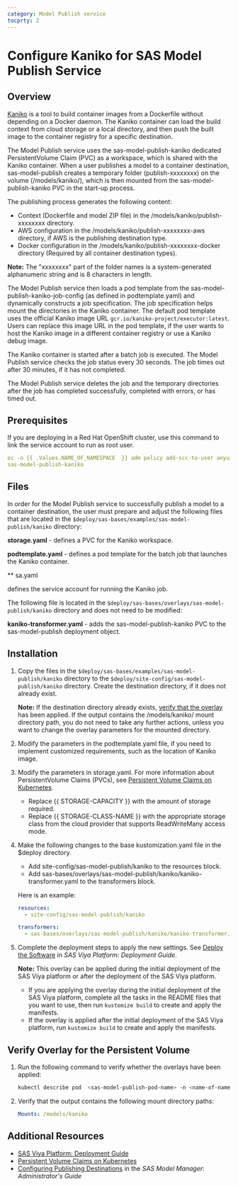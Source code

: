```yaml
---
category: Model Publish service
tocprty: 2
---
```


# Configure Kaniko for SAS Model Publish Service

## Overview

[Kaniko](https://github.com/GoogleContainerTools/kaniko) is a tool to build
container images from a Dockerfile without depending on a Docker daemon. The
Kaniko container can load the build context from cloud storage or a local
directory, and then push the built image to the container registry for a
specific destination.

The Model Publish service uses the sas-model-publish-kaniko dedicated
PersistentVolume Claim (PVC) as a workspace, which is shared with the Kaniko
container. When a user publishes a model to a container destination,
sas-model-publish creates a temporary folder (publish-xxxxxxxx) on the volume
(/models/kaniko/), which is then mounted from the sas-model-publish-kaniko PVC
in the start-up process.

The publishing process generates the following content:

- Context (Dockerfile and model ZIP file) in the /models/kaniko/publish-xxxxxxxx
  directory.
- AWS configuration in the /models/kaniko/publish-xxxxxxxx-aws directory, if AWS
  is the publishing destination type.
- Docker configuration in the /models/kaniko/publish-xxxxxxxx-docker directory
  (Required by all container destination types).

**Note:** The "xxxxxxxx" part of the folder names is a system-generated
alphanumeric string and is 8 characters in length.

The Model Publish service then loads a pod template from the
sas-model-publish-kaniko-job-config (as defined in podtemplate.yaml) and
dynamically constructs a job specification. The job specification helps mount
the directories in the Kaniko container. The default pod template uses the
official Kaniko image URL `gcr.io/kaniko-project/executor:latest`. Users can
replace this image URL in the pod template, if the user wants to host the Kaniko
image in a different container registry or use a Kaniko debug image.

The Kaniko container is started after a batch job is executed. The Model Publish
service checks the job status every 30 seconds. The job times out after 30
minutes, if it has not completed.

The Model Publish service deletes the job and the temporary directories after
the job has completed successfully, completed with errors, or has timed out.

## Prerequisites

If you are deploying in a Red Hat OpenShift cluster, use this command to link
the service account to run as root user.

```yaml
oc -n {{ .Values.NAME_OF_NAMESPACE  }} adm policy add-scc-to-user anyuid -z
sas-model-publish-kaniko
```

## Files

In order for the Model Publish service to successfully publish a model to a
container destination, the user must prepare and adjust the following files that
are located in the `$deploy/sas-bases/examples/sas-model-publish/kaniko`
directory:

**storage.yaml** - defines a PVC for the Kaniko workspace.

**podtemplate.yaml** - defines a pod template for the batch job that launches
the Kaniko container.

\*\* sa.yaml

defines the service account for running the Kaniko job.

The following file is located in the
`$deploy/sas-bases/overlays/sas-model-publish/kaniko` directory and does not
need to be modified:

**kaniko-transformer.yaml** - adds the sas-model-publish-kaniko PVC to the
sas-model-publish deployment object.

## Installation

1. Copy the files in the `$deploy/sas-bases/examples/sas-model-publish/kaniko`
   directory to the `$deploy/site-config/sas-model-publish/kaniko` directory.
   Create the destination directory, if it does not already exist.

   **Note:** If the destination directory already exists,
   [verify that the overlay](#verify-overlay-for-the-persistent-volume) has been
   applied. If the output contains the /models/kaniko/ mount directory path, you
   do not need to take any further actions, unless you want to change the
   overlay parameters for the mounted directory.

2. Modify the parameters in the podtemplate.yaml file, if you need to implement
   customized requirements, such as the location of Kaniko image.

3. Modify the parameters in storage.yaml. For more information about
   PersistentVolume Claims (PVCs), see
   [Persistent Volume Claims on Kubernetes](https://kubernetes.io/docs/concepts/storage/persistent-volumes/#persistentvolumeclaims).

   - Replace {{ STORAGE-CAPACITY }} with the amount of storage required.
   - Replace {{ STORAGE-CLASS-NAME }} with the appropriate storage class from
     the cloud provider that supports ReadWriteMany access mode.

4. Make the following changes to the base kustomization.yaml file in the $deploy
   directory.

   - Add site-config/sas-model-publish/kaniko to the resources block.
   - Add sas-bases/overlays/sas-model-publish/kaniko/kaniko-transformer.yaml to
     the transformers block.

   Here is an example:

   ```yaml
   resources:
     - site-config/sas-model-publish/kaniko

   transformers:
     - sas-bases/overlays/sas-model-publish/kaniko/kaniko-transformer.yaml
   ```

5. Complete the deployment steps to apply the new settings. See
   [Deploy the Software](http://documentation.sas.com/?cdcId=itopscdc&cdcVersion=default&docsetId=dplyml0phy0dkr&docsetTarget=p127f6y30iimr6n17x2xe9vlt54q.htm)
   in _SAS Viya Platform: Deployment Guide_.

   **Note:** This overlay can be applied during the initial deployment of the
   SAS Viya platform or after the deployment of the SAS Viya platform.

   - If you are applying the overlay during the initial deployment of the SAS
     Viya platform, complete all the tasks in the README files that you want to
     use, then run `kustomize build` to create and apply the manifests.
   - If the overlay is applied after the initial deployment of the SAS Viya
     platform, run `kustomize build` to create and apply the manifests.

## Verify Overlay for the Persistent Volume

1. Run the following command to verify whether the overlays have been applied:

   ```sh
   kubectl describe pod  <sas-model-publish-pod-name> -n <name-of-namespace>
   ```

2. Verify that the output contains the following mount directory paths:

   ```yaml
   Mounts: /models/kaniko
   ```

## Additional Resources

- [SAS Viya Platform: Deployment Guide](http://documentation.sas.com/?cdcId=itopscdc&cdcVersion=default&docsetId=dplyml0phy0dkr&docsetTarget=titlepage.htm)
- [Persistent Volume Claims on Kubernetes](https://kubernetes.io/docs/concepts/storage/persistent-volumes/#persistentvolumeclaims)
- [Configuring Publishing Destinations](http://documentation.sas.com/?cdcId=mdlmgrcdc&cdcVersion=default&docsetId=mdlmgrag&docsetTarget=n0x0rvwqs9lvpun16sfdqoff4tsk.htm)
  in the _SAS Model Manager: Administrator's Guide_
